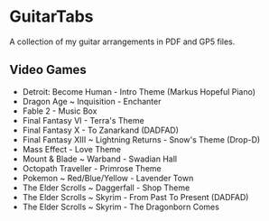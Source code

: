 # GuitarTabs
A collection of my guitar arrangements in PDF and GP5 files. 

## Video Games
* Detroit: Become Human - Intro Theme (Markus Hopeful Piano)
* Dragon Age ~ Inquisition - Enchanter
* Fable 2 - Music Box
* Final Fantasy VI - Terra's Theme
* Final Fantasy X - To Zanarkand (DADFAD)
* Final Fantasy XIII ~ Lightning Returns - Snow's Theme (Drop-D)
* Mass Effect - Love Theme 
* Mount & Blade ~ Warband - Swadian Hall
* Octopath Traveller - Primrose Theme 
* Pokemon ~ Red/Blue/Yellow - Lavender Town
* The Elder Scrolls ~ Daggerfall - Shop Theme
* The Elder Scrolls ~ Skyrim - From Past To Present (DADFAD)
* The Elder Scrolls ~ Skyrim - The Dragonborn Comes

